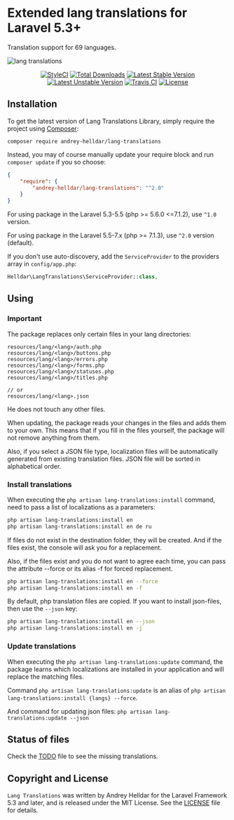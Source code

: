# Extended lang translations for Laravel 5.3+

Translation support for 69 languages.

![lang translations](https://user-images.githubusercontent.com/10347617/40197728-f289d00c-5a1c-11e8-877a-7ac379ceb4a2.png)

<p align="center">
    <a href="https://styleci.io/repos/132602203"><img src="https://styleci.io/repos/132602203/shield" alt="StyleCI" /></a>
    <a href="https://packagist.org/packages/andrey-helldar/lang-translations"><img src="https://img.shields.io/packagist/dt/andrey-helldar/lang-translations.svg?style=flat-square" alt="Total Downloads" /></a>
    <a href="https://packagist.org/packages/andrey-helldar/lang-translations"><img src="https://poser.pugx.org/andrey-helldar/lang-translations/v/stable?format=flat-square" alt="Latest Stable Version" /></a>
    <a href="https://packagist.org/packages/andrey-helldar/lang-translations"><img src="https://poser.pugx.org/andrey-helldar/lang-translations/v/unstable?format=flat-square" alt="Latest Unstable Version" /></a>
    <a href="https://travis-ci.org/andrey-helldar/lang-translations"><img src="https://travis-ci.org/andrey-helldar/lang-translations.svg?branch=master" alt="Travis CI" /></a>
    <a href="LICENSE"><img src="https://poser.pugx.org/andrey-helldar/lang-translations/license?format=flat-square" alt="License" /></a>
</p>


## Installation

To get the latest version of Lang Translations Library, simply require the project using [Composer](https://getcomposer.org):

```
composer require andrey-helldar/lang-translations
```

Instead, you may of course manually update your require block and run `composer update` if you so choose:

```json
{
    "require": {
        "andrey-helldar/lang-translations": "^2.0"
    }
}
```

For using package in the Laravel 5.3-5.5 (php >= 5.6.0 <=7.1.2), use `^1.0` version.

For using package in the Laravel 5.5-7.x (php >= 7.1.3), use `^2.0` version (default).


If you don't use auto-discovery, add the `ServiceProvider` to the providers array in `config/app.php`:

```php
Helldar\LangTranslations\ServiceProvider::class,
```


## Using

### Important

The package replaces only certain files in your lang directories:

    resources/lang/<lang>/auth.php
    resources/lang/<lang>/buttons.php
    resources/lang/<lang>/errors.php
    resources/lang/<lang>/forms.php
    resources/lang/<lang>/statuses.php
    resources/lang/<lang>/titles.php
    
    // or    
    resources/lang/<lang>.json

He does not touch any other files.

When updating, the package reads your changes in the files and adds them to your own. This means that if you fill in the files yourself, the package will not remove anything from them.

Also, if you select a JSON file type, localization files will be automatically generated from existing translation files. JSON file will be sorted in alphabetical order.


### Install translations

When executing the `php artisan lang-translations:install` command, need to pass a list of localizations as a parameters:

```bash
php artisan lang-translations:install en
php artisan lang-translations:install en de ru
```

If files do not exist in the destination folder, they will be created. And if the files exist, the console will ask you for a replacement.

Also, if the files exist and you do not want to agree each time, you can pass the attribute --force or its alias -f for forced replacement.

```bash
php artisan lang-translations:install en --force
php artisan lang-translations:install en -f
```

By default, php translation files are copied. If you want to install json-files, then use the `--json` key:

```bash
php artisan lang-translations:install en --json
php artisan lang-translations:install en -j
```


### Update translations

When executing the `php artisan lang-translations:update` command, the package learns which localizations are installed in your application and will replace the matching files.

Command `php artisan lang-translations:update` is an alias of `php artisan lang-translations:install {langs} --force`.

And command for updating json files: `php artisan lang-translations:update --json`


## Status of files

Check the [TODO](TODO.md) file to see the missing translations.


## Copyright and License

`Lang Translations` was written by Andrey Helldar for the Laravel Framework 5.3 and later, and is released under the MIT License. See the [LICENSE](LICENSE) file for details.
